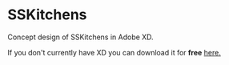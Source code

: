 # SSKitchens

Concept design of SSKitchens in Adobe XD.

If you don't currently have XD you can download it for **free** [here.](https://www.adobe.com/uk/products/xd.html?sdid=88X75SKR&mv=search&s_kwcid=AL!3085!3!274003210728!e!!g!!adobe%20xd&ef_id=Wy__VAAAAI_HaQu9:20180725151951:s)
